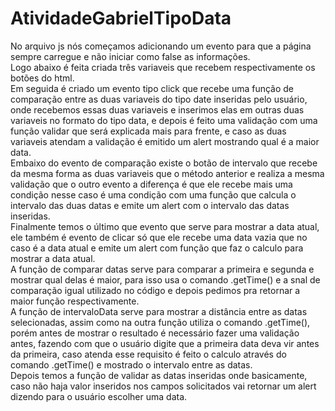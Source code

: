 # AtividadeGabrielTipoData

No arquivo js nós começamos adicionando um evento para que a página sempre carregue e não iniciar como false as informações.<br/>
Logo abaixo é feita criada três variaveis que recebem respectivamente os botões do html.<br/>
Em seguida é criado um evento tipo click que recebe uma função de comparação entre as duas variaveis do tipo date inseridas pelo usuário, onde recebemos essas duas variaveis e inserimos elas em outras duas variaveis no formato do tipo data, e depois é feito uma validação com uma função validar que será explicada mais para frente, e caso as duas variaveis atendam a validação é emitido um alert mostrando qual é a maior data.<br/>
Embaixo do evento de comparação existe o botão de intervalo que recebe da mesma forma as duas variaveis que o método anterior e realiza a mesma validação que o outro evento a diferença é que ele recebe mais uma condição nesse caso é uma condição com uma função que calcula o intervalo das duas datas e emite um alert com o intervalo das datas inseridas.<br/>
Finalmente temos o último que evento que serve para mostrar a data atual, ele também é evento de clicar só que ele recebe uma data vazia que no caso é a data atual e emite um alert com função que faz o calculo para mostrar a data atual.<br/>
A função de comparar datas serve para comparar a primeira e segunda e mostrar qual delas é maior, para isso usa o comando .getTime() e a snal de comparação igual utilizado no código e depois pedimos pra retornar a maior função respectivamente.<br/>
A função de intervaloData serve para mostrar a distância entre as datas selecionadas, assim como na outra função utiliza o comando .getTime(), porém antes de mostrar o resultado é necessário fazer uma validação antes, fazendo com que o usuário digite que a primeira data deva vir antes da primeira, caso atenda esse requisito é feito o calculo através do comando .getTime() e mostrado o intervalo entre as datas.<br/>
Depois temos a função de validar as datas inseridas onde basicamente, caso não haja valor inseridos nos campos solicitados vai retornar um alert dizendo para o usuário escolher uma data.<br/>
